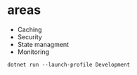 


# areas 

- Caching
- Security
- State managment
- Monitoring

```
dotnet run --launch-profile Development
```